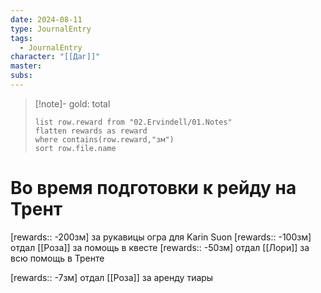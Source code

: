 ```yaml
---
date: 2024-08-11
type: JournalEntry
tags:
  - JournalEntry
character: "[[Даг]]"
master: 
subs:
---
```

> [!note]- gold: total
> ```dataview
> list row.reward from "02.Ervindell/01.Notes"
> flatten rewards as reward
> where contains(row.reward,"зм")
> sort row.file.name
> ```



# Во время подготовки к рейду на Трент
[rewards:: -200зм] за рукавицы огра для  Karin Suon
[rewards:: -100зм] отдал [[Роза]] за помощь в квесте
[rewards:: -50зм] отдал [[Лори]] за всю помощь в Тренте


[rewards:: -7зм] отдал [[Роза]] за аренду тиары



